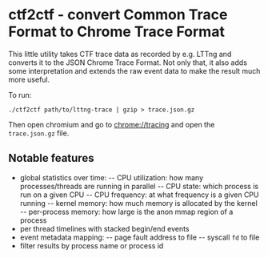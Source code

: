 # ctf2ctf - convert Common Trace Format to Chrome Trace Format

This little utility takes CTF trace data as recorded by e.g. LTTng
and converts it to the JSON Chrome Trace Format. Not only that,
it also adds some interpretation and extends the raw event data
to make the result much more useful.

To run:

```
./ctf2ctf path/to/lttng-trace | gzip > trace.json.gz
```

Then open chromium and go to [chrome://tracing](chrome://tracing)
and open the `trace.json.gz` file.

## Notable features

- global statistics over time:
-- CPU utilization: how many processes/threads are running in parallel
-- CPU state: which process is run on a given CPU
-- CPU frequency: at what frequency is a given CPU running
-- kernel memory: how much memory is allocated by the kernel
-- per-process memory: how large is the anon mmap region of a process
- per thread timelines with stacked begin/end events
- event metadata mapping:
-- page fault address to file
-- syscall `fd` to file
- filter results by process name or process id